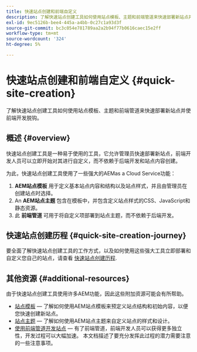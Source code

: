 ```yaml
---
title: 快速站点创建和前端自定义
description: 了解快速站点创建工具如何使用站点模板、主题和前端管道来快速部署新站点并使前端开发脱钩。
exl-id: 9ec5126b-bee4-445a-a4bb-0c27c1a93d3f
source-git-commit: bc3c054e781789aa2a2b94f77b0616caec15e2ff
workflow-type: tm+mt
source-wordcount: '324'
ht-degree: 5%

---
```


# 快速站点创建和前端自定义 {#quick-site-creation}

了解快速站点创建工具如何使用站点模板、主题和前端管道来快速部署新站点并使前端开发脱钩。

## 概述 {#overview}

快速站点创建工具是一种易于使用的工具，它允许管理员快速部署新站点，前端开发人员可以立即开始对其进行自定义，而不依赖于后端开发和站点内容创建。

为此，快速站点创建工具使用了一些强大的AEMas a Cloud Service功能：

1. **AEM站点模板** 用于定义基本站点内容和结构以及站点样式，并且由管理员在创建站点时选择。
1. An **AEM站点主题** 包含在模板中，并包含定义站点样式的CSS、JavaScript和静态资源。
1. 此 **前端管道** 可用于将自定义项部署到站点主题，而不依赖于后端开发。

## 快速站点创建历程 {#quick-site-creation-journey}

要全面了解快速站点创建工具的工作方式，以及如何使用这些强大工具立即部署和自定义您自己的站点，请查看 [快速站点创建历程](/help/journey-sites/quick-site/overview.md).

## 其他资源 {#additional-resources}

由于快速站点创建工具使用许多AEM功能，因此这些附加资源可能会有所帮助。

* [站点模板](/help/sites-cloud/administering/site-creation/site-templates.md)  — 了解如何使用AEM站点模板来预定义站点结构和初始内容，以便您快速创建新站点。
* [站点主题](/help/sites-cloud/administering/site-creation/site-themes.md)  — 了解如何使用AEM站点主题来自定义站点的样式和设计。
* [使用前端管道开发站点](/help/implementing/developing/introduction/developing-with-front-end-pipelines.md)  — 有了前端管道，前端开发人员可以获得更多独立性，开发过程可以大幅加速。 本文档描述了要充分发挥此过程的潜力需要注意的一些注意事项。
